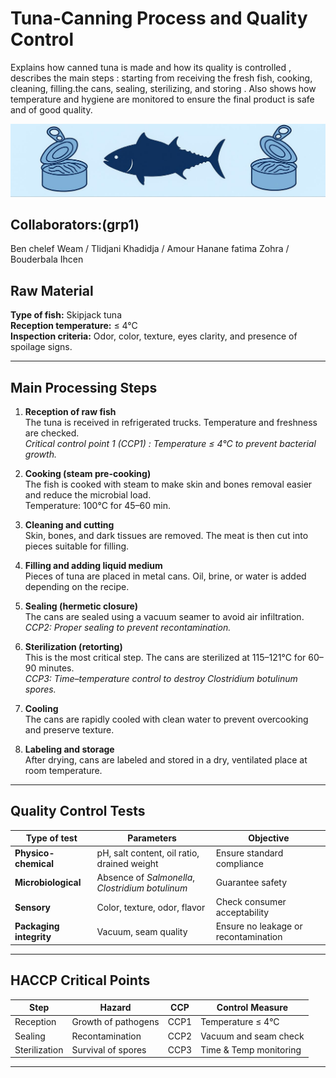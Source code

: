 # Tuna-Canning Process and Quality Control 
Explains how canned tuna is made and how its quality is controlled , describes the main steps : starting from receiving the fresh fish, cooking, cleaning, filling.the cans, sealing, sterilizing, and storing . Also shows how temperature and hygiene are monitored to ensure the final product is safe and of good quality.

![Tuna Banner](https://github.com/benchelefweam00/Tuna-Canning-Process-and-Quality-Control-/blob/main/photo_6028492066503379091_y.jpg?raw=true)

## Collaborators:(grp1)
Ben chelef Weam /
Tlidjani Khadidja /
Amour Hanane fatima Zohra /
Bouderbala Ihcen 

## Raw Material
**Type of fish:** Skipjack tuna  
**Reception temperature:** ≤ 4°C  
**Inspection criteria:** Odor, color, texture, eyes clarity, and presence of spoilage signs.

---

## Main Processing Steps

1. **Reception of raw fish**  
   The tuna is received in refrigerated trucks. Temperature and freshness are checked.  
   *Critical control point 1 (CCP1) : Temperature ≤ 4°C to prevent bacterial growth.*

2. **Cooking (steam pre-cooking)**  
   The fish is cooked with steam to make skin and bones removal easier and reduce the microbial load.  
   Temperature: 100°C for 45–60 min.

3. **Cleaning and cutting**  
   Skin, bones, and dark tissues are removed. The meat is then cut into pieces suitable for filling.

4. **Filling and adding liquid medium**  
   Pieces of tuna are placed in metal cans. Oil, brine, or water is added depending on the recipe.

5. **Sealing (hermetic closure)**  
   The cans are sealed using a vacuum seamer to avoid air infiltration.  
   *CCP2: Proper sealing to prevent recontamination.*

6. **Sterilization (retorting)**  
   This is the most critical step. The cans are sterilized at 115–121°C for 60–90 minutes.  
   *CCP3: Time–temperature control to destroy *Clostridium botulinum* spores.*

7. **Cooling**  
   The cans are rapidly cooled with clean water to prevent overcooking and preserve texture.

8. **Labeling and storage**  
   After drying, cans are labeled and stored in a dry, ventilated place at room temperature.

---

## Quality Control Tests

| Type of test | Parameters | Objective |
|---------------|-------------|------------|
| **Physico-chemical** | pH, salt content, oil ratio, drained weight | Ensure standard compliance |
| **Microbiological** | Absence of *Salmonella*, *Clostridium botulinum* | Guarantee safety |
| **Sensory** | Color, texture, odor, flavor | Check consumer acceptability |
| **Packaging integrity** | Vacuum, seam quality | Ensure no leakage or recontamination |

---

## HACCP Critical Points

| Step | Hazard | CCP | Control Measure |
|------|---------|-----|-----------------|
| Reception | Growth of pathogens | CCP1 | Temperature ≤ 4°C |
| Sealing | Recontamination | CCP2 | Vacuum and seam check |
| Sterilization | Survival of spores | CCP3 | Time & Temp monitoring |

---
